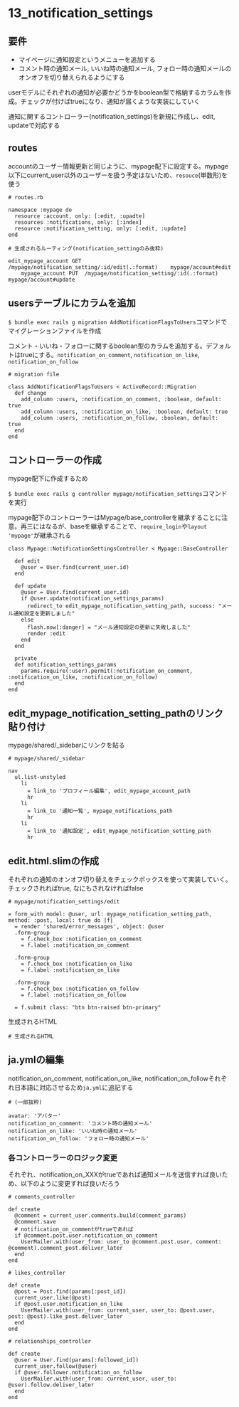 # 13_notification_settings

## 要件

- マイページに通知設定というメニューを追加する
- コメント時の通知メール, いいね時の通知メール, フォロー時の通知メールのオンオフを切り替えられるようにする

userモデルにそれぞれの通知が必要かどうかをboolean型で格納するカラムを作成。チェックが付けばtrueになり、通知が届くような実装にしていく

通知に関するコントローラー(notification_settings)を新規に作成し、edit, updateで対応する

## routes

accountのユーザー情報更新と同じように、mypage配下に設定する。mypage以下にcurrent_user以外のユーザーを扱う予定はないため、`resouce`(単数形)を使う

```
# routes.rb

namespace :mypage do
  resource :account, only: [:edit, :upadte]
  resources :notifications, only: [:index]
  resource :notification_setting, only: [:edit, :update]
end
```

```
# 生成されるルーティング(notification_settingのみ抜粋)

edit_mypage_account GET    /mypage/notification_setting/:id/edit(.:format)    mypage/account#edit
    mypage_account PUT  /mypage/notification_setting/:id(.:format)          mypage/account#update
```

## usersテーブルにカラムを追加

`$ bundle exec rails g migration AddNotificationFlagsToUsers`コマンドでマイグレーションファイルを作成

コメント・いいね・フォローに関するboolean型のカラムを追加する。デフォルトはtrueにする。`notification_on_comment`, `notification_on_like`, `notification_on_follow`

```
# migration file

class AddNotificationFlagsToUsers < ActiveRecord::Migration
  def change
    add_column :users, :notification_on_comment, :boolean, default: true
    add_column :users, :notification_on_like, :boolean, default: true
    add_column :users, :notification_on_follow, :boolean, default: true
  end
end
```

## コントローラーの作成

mypage配下に作成するため

`$ bundle exec rails g controller mypage/notification_settings`コマンドを実行

mypage配下のコントローラーはMypage/base_controllerを継承することに注意。再三にはなるが、baseを継承することで、`require_login`や`layout 'mypage'`が継承される

```
class Mypage::NotificationSettingsController < Mypage::BaseController

  def edit
    @user = User.find(current_user.id)
  end

  def update
    @user = User.find(current_user.id)
    if @user.update(notification_settings_params)
      redirect_to edit_mypage_notification_setting_path, success: "メール通知設定を更新しました"
    else
      flash.now[:danger] = "メール通知設定の更新に失敗しました"
      render :edit
    end
  end

  private
  def notification_settings_params
    params.require(:user).permit(:notification_on_comment, :notification_on_like, :notification_on_follow)
  end
end
```

## edit_mypage_notification_setting_pathのリンク貼り付け

mypage/shared/_sidebarにリンクを貼る

```
# mypage/shared/_sidebar

nav
  ul.list-unstyled
    li
      = link_to 'プロフィール編集', edit_mypage_account_path
      hr
    li
      = link_to '通知一覧', mypage_notifications_path
      hr
    li
      = link_to '通知設定', edit_mypage_notification_setting_path
      hr
```

## edit.html.slimの作成

それぞれの通知のオンオフ切り替えをチェックボックスを使って実装していく。チェックされればtrue, なにもされなければfalse

```
# mypage/notification_settings/edit

= form_with model: @user, url: mypage_notification_setting_path, method: :post, local: true do |f|
  = render 'shared/error_messages', object: @user
  .form-group
    = f.check_box :notification_on_comment
    = f.label :notification_on_comment

  .form-group
    = f.check_box :notification_on_like
    = f.label :notification_on_like

  .form-group
    = f.check_box :notification_on_follow
    = f.label :notification_on_follow

  = f.submit class: "btn btn-raised btn-primary"
```

生成されるHTML

```
# 生成されるHTML

```

## ja.ymlの編集

notification_on_comment, notification_on_like, notification_on_followそれぞれ日本語に対応させるため`ja.yml`に追記する

```
# (一部抜粋)

avatar: 'アバター'
notification_on_comment: 'コメント時の通知メール'
notification_on_like: 'いいね時の通知メール'
notification_on_follow: 'フォロー時の通知メール'
```

### 各コントローラーのロジック変更

それぞれ、notification_on_XXXがtrueであれば通知メールを送信すれば良いため、以下のように変更すれば良いだろう

```
# comments_controller

def create
  @comment = current_user.comments.build(comment_params)
  @comment.save
  # notification_on_commentがtrueであれば
  if @comment.post.user.notification_on_comment
    UserMailer.with(user_from: user_to @comment.post.user, comment: @comment).comment_post.deliver_later
  end
end
```

```
# likes_controller

def create
  @post = Post.find(params[:post_id])
  current_user.like(@post)
  if @post.user.notification_on_like
    UserMailer.with(user_from: current_user, user_to: @post.user, post: @post).like_post.deliver_later
  end
end
```

```
# relationships_controller

def create
  @user = User.find(params[:followed_id])
  current_user.follow(@user)
  if @user.follower.notification_on_follow
    UserMailer.with(user_from: current_user, user_to: @user).follow.deliver_later
  end
end
```
